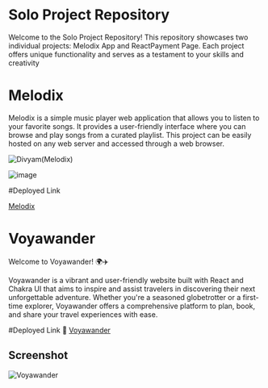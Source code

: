 
# Solo Project Repository

Welcome to the Solo Project Repository! This repository showcases two individual projects: Melodix App and ReactPayment Page. Each project offers unique functionality and serves as a testament to your skills and creativity

# Melodix 

Melodix is a simple music player web application that allows you to listen to your favorite songs. It provides a user-friendly interface where you can browse and play songs from a curated playlist. This project can be easily hosted on any web server and accessed through a web browser.

![Divyam(Melodix)](https://github.com/divyam751/SoloProjects/assets/125983433/f68739de-c523-49e7-9ac7-d819870be5a6)

![image](https://github.com/divyam751/SoloProjects/assets/125983433/2c0373ec-465d-482a-b34d-1b87474d734b)

#Deployed Link

[Melodix](https://effortless-cocada-5232fe.netlify.app/)


# Voyawander

Welcome to Voyawander! 🌍✈️

Voyawander is a vibrant and user-friendly website built with React and Chakra UI that aims to inspire and assist travelers in discovering their next unforgettable adventure. Whether you're a seasoned globetrotter or a first-time explorer, Voyawander offers a comprehensive platform to plan, book, and share your travel experiences with ease.

#Deployed Link
🚀 [Voyawander](https://voyawander.vercel.app/)

## Screenshot

![Voyawander](https://github.com/divyam751/divyam751.github.io/assets/125983433/264ba251-76fd-49b7-b6e5-2edf0d2b63f5)
